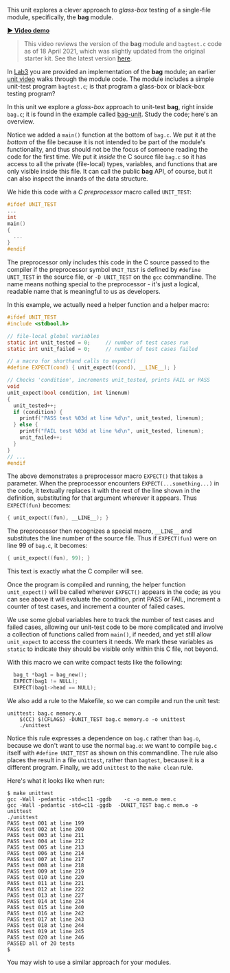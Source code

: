 This unit explores a clever approach to *glass-box* testing of a single-file module, specifically, the **bag** module.

**[:arrow_forward: Video demo](https://dartmouth.hosted.panopto.com/Panopto/Pages/Viewer.aspx?id=4bc5bac9-b2e2-4093-9395-ad0e01470000)**

> This video reviews the version of the **bag** module and `bagtest.c` code as of 18 April 2021, which was slightly updated from the original starter kit.  See the latest version [here](https://github.com/CS50DartmouthSP24/lab3/tree/main/bag).
<!-- > Another bug fix to `bagtest.c` was pushed early on 19 April 2021. -->
<!-- @CHANGEME: the prior line is specific to 21S -->

In [Lab3](https://github.com/CS50DartmouthSP25/home/blob/main/labs/lab3) you are provided an implementation of the **bag** module; an earlier [unit video](https://github.com/CS50DartmouthSP25/home/blob/main/knowledge/units/lab3-bag.md) walks through the module code.
The module includes a simple unit-test program `bagtest.c`; is that program a glass-box or black-box testing program?

In this unit we explore a *glass-box* approach to unit-test **bag**, right inside `bag.c`; it is found in the example called [bag-unit](https://github.com/CS50DartmouthSP25/examples/blob/main/bag-unit).
Study the code; here's an overview.

Notice we added a `main()` function at the bottom of `bag.c`.
We put it at the *bottom* of the file because it is not intended to be part of the module's functionality, and thus should not be the focus of someone reading the code for the first time.
We put it *inside* the C source file `bag.c` so it has access to all the private (file-local) types, variables, and functions that are only visible inside this file. 
It can call the public **bag** API, of course, but it can also inspect the innards of the data structure.

We hide this code with a *C preprocessor* macro called `UNIT_TEST`:

```c
#ifdef UNIT_TEST
...
int
main()
{
  ...
}
#endif
```

The preprocessor only includes this code in the C source passed to the compiler if the preprocessor symbol `UNIT_TEST` is defined by `#define UNIT_TEST` in the source file, or `-D UNIT_TEST` on the `gcc` commandline. 
The name means nothing special to the preprocessor - it's just a logical, readable name that is meaningful to us as developers.

In this example, we actually need a helper function and a helper macro:

```c
#ifdef UNIT_TEST
#include <stdbool.h>

// file-local global variables
static int unit_tested = 0;     // number of test cases run
static int unit_failed = 0;     // number of test cases failed

// a macro for shorthand calls to expect()
#define EXPECT(cond) { unit_expect((cond), __LINE__); }

// Checks 'condition', increments unit_tested, prints FAIL or PASS
void
unit_expect(bool condition, int linenum)
{
  unit_tested++;
  if (condition) {
    printf("PASS test %03d at line %d\n", unit_tested, linenum);
  } else {
    printf("FAIL test %03d at line %d\n", unit_tested, linenum);
    unit_failed++;
  }
}
// ...
#endif
```

The above demonstrates a preprocessor macro `EXPECT()` that takes a parameter.
When the preprocessor encounters `EXPECT(...something...)` in the code, it textually replaces it with the rest of the line shown in the definition, substituting for that argument wherever it appears.
Thus `EXPECT(fun)` becomes:

```c
{ unit_expect((fun), __LINE__); }
```

The preprocessor then recognizes a special macro, `__LINE__` and substitutes the line number of the source file.
Thus if `EXPECT(fun)` were on line 99 of `bag.c`, it becomes:

```c
{ unit_expect((fun), 99); }
```

This text is exactly what the C compiler will see.

Once the program is compiled and running, the helper function `unit_expect()` will be called wherever `EXPECT()` appears in the code; as you can see above it will evaluate the condition, print PASS or FAIL, increment a counter of test cases, and increment a counter of failed cases.

We use some global variables here to track the number of test cases and failed cases, allowing our unit-test code to be more complicated and involve a collection of functions called from `main()`, if needed, and yet still allow `unit_expect` to access the counters it needs.
We mark these variables as `static` to indicate they should be visible only within this C file, not beyond.

With this macro we can write compact tests like the following:

```c
  bag_t *bag1 = bag_new();
  EXPECT(bag1 != NULL);
  EXPECT(bag1->head == NULL);
```

We also add a rule to the Makefile, so we can compile and run the unit test:

```make
unittest: bag.c memory.o 
	$(CC) $(CFLAGS) -DUNIT_TEST bag.c memory.o -o unittest
	./unittest
```

Notice this rule expresses a dependence on `bag.c` rather than `bag.o`, because we don't want to use the normal `bag.o`: we want to compile `bag.c` itself with `#define UNIT_TEST` as shown on this commandline.
The rule also places the result in a file `unittest`, rather than `bagtest`, because it is a different program. 
Finally, we add `unittest` to the `make clean` rule.

Here's what it looks like when run:

```
$ make unittest
gcc -Wall -pedantic -std=c11 -ggdb    -c -o mem.o mem.c
gcc -Wall -pedantic -std=c11 -ggdb  -DUNIT_TEST bag.c mem.o -o unittest
./unittest
PASS test 001 at line 199
PASS test 002 at line 200
PASS test 003 at line 211
PASS test 004 at line 212
PASS test 005 at line 213
PASS test 006 at line 214
PASS test 007 at line 217
PASS test 008 at line 218
PASS test 009 at line 219
PASS test 010 at line 220
PASS test 011 at line 221
PASS test 012 at line 222
PASS test 013 at line 227
PASS test 014 at line 234
PASS test 015 at line 240
PASS test 016 at line 242
PASS test 017 at line 243
PASS test 018 at line 244
PASS test 019 at line 245
PASS test 020 at line 246
PASSED all of 20 tests
$ 
```

You may wish to use a similar approach for your modules.
